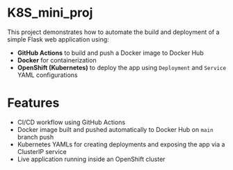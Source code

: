 # K8S_mini_proj
This project demonstrates how to automate the build and deployment of a simple Flask web application using:

- **GitHub Actions** to build and push a Docker image to Docker Hub
- **Docker** for containerization
- **OpenShift (Kubernetes)** to deploy the app using `Deployment` and `Service` YAML configurations

# Features

- CI/CD workflow using GitHub Actions
- Docker image built and pushed automatically to Docker Hub on `main` branch push
- Kubernetes YAMLs for creating deployments and exposing the app via a ClusterIP service
- Live application running inside an OpenShift cluster
